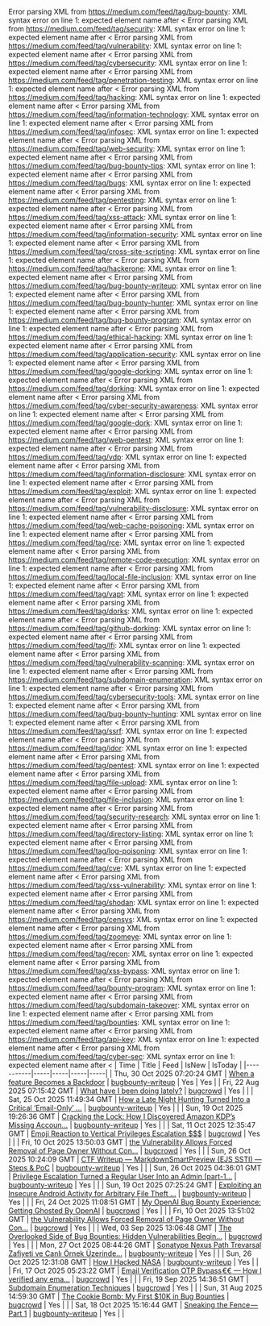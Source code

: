 Error parsing XML from https://medium.com/feed/tag/bug-bounty: XML syntax error on line 1: expected element name after <
Error parsing XML from https://medium.com/feed/tag/security: XML syntax error on line 1: expected element name after <
Error parsing XML from https://medium.com/feed/tag/vulnerability: XML syntax error on line 1: expected element name after <
Error parsing XML from https://medium.com/feed/tag/cybersecurity: XML syntax error on line 1: expected element name after <
Error parsing XML from https://medium.com/feed/tag/penetration-testing: XML syntax error on line 1: expected element name after <
Error parsing XML from https://medium.com/feed/tag/hacking: XML syntax error on line 1: expected element name after <
Error parsing XML from https://medium.com/feed/tag/information-technology: XML syntax error on line 1: expected element name after <
Error parsing XML from https://medium.com/feed/tag/infosec: XML syntax error on line 1: expected element name after <
Error parsing XML from https://medium.com/feed/tag/web-security: XML syntax error on line 1: expected element name after <
Error parsing XML from https://medium.com/feed/tag/bug-bounty-tips: XML syntax error on line 1: expected element name after <
Error parsing XML from https://medium.com/feed/tag/bugs: XML syntax error on line 1: expected element name after <
Error parsing XML from https://medium.com/feed/tag/pentesting: XML syntax error on line 1: expected element name after <
Error parsing XML from https://medium.com/feed/tag/xss-attack: XML syntax error on line 1: expected element name after <
Error parsing XML from https://medium.com/feed/tag/information-security: XML syntax error on line 1: expected element name after <
Error parsing XML from https://medium.com/feed/tag/cross-site-scripting: XML syntax error on line 1: expected element name after <
Error parsing XML from https://medium.com/feed/tag/hackerone: XML syntax error on line 1: expected element name after <
Error parsing XML from https://medium.com/feed/tag/bug-bounty-writeup: XML syntax error on line 1: expected element name after <
Error parsing XML from https://medium.com/feed/tag/bug-bounty-hunter: XML syntax error on line 1: expected element name after <
Error parsing XML from https://medium.com/feed/tag/bug-bounty-program: XML syntax error on line 1: expected element name after <
Error parsing XML from https://medium.com/feed/tag/ethical-hacking: XML syntax error on line 1: expected element name after <
Error parsing XML from https://medium.com/feed/tag/application-security: XML syntax error on line 1: expected element name after <
Error parsing XML from https://medium.com/feed/tag/google-dorking: XML syntax error on line 1: expected element name after <
Error parsing XML from https://medium.com/feed/tag/dorking: XML syntax error on line 1: expected element name after <
Error parsing XML from https://medium.com/feed/tag/cyber-security-awareness: XML syntax error on line 1: expected element name after <
Error parsing XML from https://medium.com/feed/tag/google-dork: XML syntax error on line 1: expected element name after <
Error parsing XML from https://medium.com/feed/tag/web-pentest: XML syntax error on line 1: expected element name after <
Error parsing XML from https://medium.com/feed/tag/vdp: XML syntax error on line 1: expected element name after <
Error parsing XML from https://medium.com/feed/tag/information-disclosure: XML syntax error on line 1: expected element name after <
Error parsing XML from https://medium.com/feed/tag/exploit: XML syntax error on line 1: expected element name after <
Error parsing XML from https://medium.com/feed/tag/vulnerability-disclosure: XML syntax error on line 1: expected element name after <
Error parsing XML from https://medium.com/feed/tag/web-cache-poisoning: XML syntax error on line 1: expected element name after <
Error parsing XML from https://medium.com/feed/tag/rce: XML syntax error on line 1: expected element name after <
Error parsing XML from https://medium.com/feed/tag/remote-code-execution: XML syntax error on line 1: expected element name after <
Error parsing XML from https://medium.com/feed/tag/local-file-inclusion: XML syntax error on line 1: expected element name after <
Error parsing XML from https://medium.com/feed/tag/vapt: XML syntax error on line 1: expected element name after <
Error parsing XML from https://medium.com/feed/tag/dorks: XML syntax error on line 1: expected element name after <
Error parsing XML from https://medium.com/feed/tag/github-dorking: XML syntax error on line 1: expected element name after <
Error parsing XML from https://medium.com/feed/tag/lfi: XML syntax error on line 1: expected element name after <
Error parsing XML from https://medium.com/feed/tag/vulnerability-scanning: XML syntax error on line 1: expected element name after <
Error parsing XML from https://medium.com/feed/tag/subdomain-enumeration: XML syntax error on line 1: expected element name after <
Error parsing XML from https://medium.com/feed/tag/cybersecurity-tools: XML syntax error on line 1: expected element name after <
Error parsing XML from https://medium.com/feed/tag/bug-bounty-hunting: XML syntax error on line 1: expected element name after <
Error parsing XML from https://medium.com/feed/tag/ssrf: XML syntax error on line 1: expected element name after <
Error parsing XML from https://medium.com/feed/tag/idor: XML syntax error on line 1: expected element name after <
Error parsing XML from https://medium.com/feed/tag/pentest: XML syntax error on line 1: expected element name after <
Error parsing XML from https://medium.com/feed/tag/file-upload: XML syntax error on line 1: expected element name after <
Error parsing XML from https://medium.com/feed/tag/file-inclusion: XML syntax error on line 1: expected element name after <
Error parsing XML from https://medium.com/feed/tag/security-research: XML syntax error on line 1: expected element name after <
Error parsing XML from https://medium.com/feed/tag/directory-listing: XML syntax error on line 1: expected element name after <
Error parsing XML from https://medium.com/feed/tag/log-poisoning: XML syntax error on line 1: expected element name after <
Error parsing XML from https://medium.com/feed/tag/cve: XML syntax error on line 1: expected element name after <
Error parsing XML from https://medium.com/feed/tag/xss-vulnerability: XML syntax error on line 1: expected element name after <
Error parsing XML from https://medium.com/feed/tag/shodan: XML syntax error on line 1: expected element name after <
Error parsing XML from https://medium.com/feed/tag/censys: XML syntax error on line 1: expected element name after <
Error parsing XML from https://medium.com/feed/tag/zoomeye: XML syntax error on line 1: expected element name after <
Error parsing XML from https://medium.com/feed/tag/recon: XML syntax error on line 1: expected element name after <
Error parsing XML from https://medium.com/feed/tag/xss-bypass: XML syntax error on line 1: expected element name after <
Error parsing XML from https://medium.com/feed/tag/bounty-program: XML syntax error on line 1: expected element name after <
Error parsing XML from https://medium.com/feed/tag/subdomain-takeover: XML syntax error on line 1: expected element name after <
Error parsing XML from https://medium.com/feed/tag/bounties: XML syntax error on line 1: expected element name after <
Error parsing XML from https://medium.com/feed/tag/api-key: XML syntax error on line 1: expected element name after <
Error parsing XML from https://medium.com/feed/tag/cyber-sec: XML syntax error on line 1: expected element name after <
| Time | Title | Feed | IsNew | IsToday |
|-----------|-----|-----|-----|-----|
| Thu, 30 Oct 2025 07:20:24 GMT | [When a feature Becomes a Backdoor](https://freedium.cfd/https://medium.com/p/6fa83e6497fd) | [bugbounty-writeup](https://medium.com/feed/tag/bugbounty-writeup) | Yes | Yes |
| Fri, 22 Aug 2025 07:15:42 GMT | [What have I been doing lately?](https://freedium.cfd/https://medium.com/p/713fd81b1018) | [bugcrowd](https://medium.com/feed/tag/bugcrowd) | Yes |  |
| Sat, 25 Oct 2025 11:49:34 GMT | [How a Late Night Hunting Turned Into a Critical ‘Email-Only’ ...](https://freedium.cfd/https://medium.com/p/62393bb12cb8) | [bugbounty-writeup](https://medium.com/feed/tag/bugbounty-writeup) | Yes |  |
| Sun, 19 Oct 2025 19:26:36 GMT | [Cracking the Lock: How I Discovered Amazon KDP’s Missing Accoun...](https://freedium.cfd/https://medium.com/p/d504bef5adc0) | [bugbounty-writeup](https://medium.com/feed/tag/bugbounty-writeup) | Yes |  |
| Sat, 11 Oct 2025 12:35:47 GMT | [Emoji Reaction to Vertical Privileges Escalation $$$](https://freedium.cfd/https://medium.com/p/f6824436910a) | [bugcrowd](https://medium.com/feed/tag/bugcrowd) | Yes |  |
| Fri, 10 Oct 2025 13:50:03 GMT | [the Vulnerability Allows Forced Removal of Page Owner Without Con...](https://freedium.cfd/https://medium.com/p/59081543cab2) | [bugcrowd](https://medium.com/feed/tag/bugcrowd) | Yes |  |
| Sun, 26 Oct 2025 10:24:09 GMT | [CTF Writeup — MarkdownSmartPreview (EJS SSTI) — Steps & PoC](https://freedium.cfd/https://medium.com/p/4eb2670c8db7) | [bugbounty-writeup](https://medium.com/feed/tag/bugbounty-writeup) | Yes |  |
| Sun, 26 Oct 2025 04:36:01 GMT | [Privilege Escalation Turned a Regular User Into an Admin \[part-1...](https://freedium.cfd/https://medium.com/p/fbe3d82440ca) | [bugbounty-writeup](https://medium.com/feed/tag/bugbounty-writeup) | Yes |  |
| Sun, 19 Oct 2025 07:25:24 GMT | [Exploiting an Insecure Android Activity for Arbitrary File Theft ...](https://freedium.cfd/https://medium.com/p/07b360520a0e) | [bugbounty-writeup](https://medium.com/feed/tag/bugbounty-writeup) | Yes |  |
| Fri, 24 Oct 2025 11:08:51 GMT | [My OpenAI Bug Bounty Experience: Getting Ghosted By OpenAI](https://freedium.cfd/https://medium.com/p/5f71d7cce19c) | [bugcrowd](https://medium.com/feed/tag/bugcrowd) | Yes |  |
| Fri, 10 Oct 2025 13:51:02 GMT | [the Vulnerability Allows Forced Removal of Page Owner Without Con...](https://freedium.cfd/https://medium.com/p/612662f3b715) | [bugcrowd](https://medium.com/feed/tag/bugcrowd) | Yes |  |
| Wed, 03 Sep 2025 13:06:48 GMT | [The Overlooked Side of Bug Bounties: Hidden Vulnerabilities Begin...](https://freedium.cfd/https://medium.com/p/71b0aacbc6c8) | [bugcrowd](https://medium.com/feed/tag/bugcrowd) | Yes |  |
| Mon, 27 Oct 2025 08:44:26 GMT | [Sonatype Nexus Path Trevarsal Zafiyeti ve Canlı Örnek Üzerinde...](https://freedium.cfd/https://medium.com/p/c5d651c2c739) | [bugbounty-writeup](https://medium.com/feed/tag/bugbounty-writeup) | Yes |  |
| Sun, 26 Oct 2025 12:31:08 GMT | [How I Hacked NASA](https://freedium.cfd/https://medium.com/p/09c33a813c48) | [bugbounty-writeup](https://medium.com/feed/tag/bugbounty-writeup) | Yes |  |
| Fri, 17 Oct 2025 05:23:22 GMT | [Email Verification OTP Bypass €€ — How I verified any ema...](https://freedium.cfd/https://medium.com/p/470cec0dbca5) | [bugcrowd](https://medium.com/feed/tag/bugcrowd) | Yes |  |
| Fri, 19 Sep 2025 14:36:51 GMT | [Subdomain Enumeration Techniques](https://freedium.cfd/https://medium.com/p/94e3ae5348ef) | [bugcrowd](https://medium.com/feed/tag/bugcrowd) | Yes |  |
| Sun, 31 Aug 2025 14:59:30 GMT | [The Cookie Bomb: My First $10K in Bug Bounties](https://freedium.cfd/https://medium.com/p/f86cb22c37fa) | [bugcrowd](https://medium.com/feed/tag/bugcrowd) | Yes |  |
| Sat, 18 Oct 2025 15:16:44 GMT | [Sneaking the Fence — Part 1](https://freedium.cfd/https://medium.com/p/a2ad740ca261) | [bugbounty-writeup](https://medium.com/feed/tag/bugbounty-writeup) | Yes |  |
